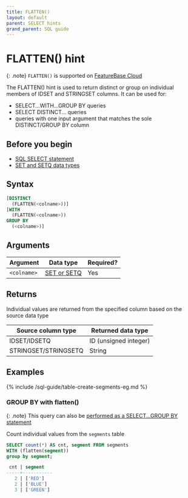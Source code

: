 ```yaml
---
title: FLATTEN()
layout: default
parent: SELECT hints
grand_parent: SQL guide
---
```


# FLATTEN() hint

{: .note}
`FLATTEN()` is supported on [FeatureBase Cloud](/docs/cloud/cloud-home)

The FLATTEN() hint is used to return distinct or group on individual members of IDSET and STRINGSET columns. It can be used for:
* SELECT...WITH...GROUP BY queries
* SELECT DISTINCT... queries
* queries with one input argument that matches the sole DISTINCT/GROUP BY column

## Before you begin

* [SQL SELECT statement](/docs/sql-guide/statements/statement-select)
* [SET and SETQ data types](/docs/sql-guide/data-types/data-types-home/#low-cardinality-data-types)

## Syntax

```sql
[DISTINCT
  (FLATTEN(<colname>))]
[WITH
  (FLATTEN(<colname>))
GROUP BY
  (<colname>)]
```

## Arguments

| Argument | Data type | Required? |
|---|---|---|
| `<colname>` | [SET or SETQ](/docs/sql-guide/data-types/data-types-home/#low-cardinality-data-types) | Yes |

## Returns

Individual values are returned from the specified column based on the source data type

| Source column type | Returned data type |
|---|---|
| IDSET/IDSETQ | ID (unsigned integer) |
| STRINGSET/STRINGSETQ | String |

## Examples

{% include /sql-guide/table-create-segments-eg.md %}

<!-- commented out because this query doesn't work, has an "query error: 1:17: expected expression, found 'DISTINCT'
"
### DISTINCT...flatten

```sql
SELECT DISTINCT(flatten(segment)) FROM segments;
```
-->

### GROUP BY with flatten()

{: .note}
This query can also be [performed as a SELECT...GROUP BY statement](/docs/sql-guide/statements/statement-select#group-by-with-stringset)

Count individual values from the `segments` table

```sql
SELECT count(*) AS cnt, segment FROM segments
WITH (flatten(segment))
group by segment;

 cnt | segment
-----+-----------
   2 | ['RED']
   2 | ['BLUE']
   3 | ['GREEN']
```
